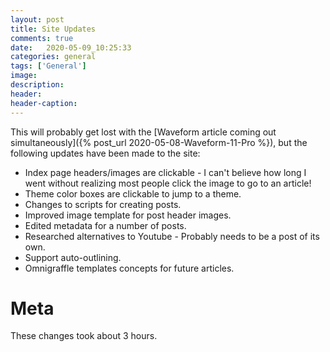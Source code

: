 ```yaml
---
layout: post
title: Site Updates
comments: true
date:   2020-05-09_10:25:33 
categories: general
tags: ['General']
image:
description:
header:
header-caption:
---
```


This will probably get lost with the [Waveform article coming out simultaneously]({% post_url 2020-05-08-Waveform-11-Pro %}), but the following updates have been made to the site:

* Index page headers/images are clickable - I can't believe how long I went without realizing most people click the image to go to an article!
* Theme color boxes are clickable to jump to a theme.
* Changes to scripts for creating posts.
* Improved image template for post header images.
* Edited metadata for a number of posts.
* Researched alternatives to Youtube - Probably needs to be a post of its own.
* Support auto-outlining.
* Omnigraffle templates concepts for future articles.


<!--more-->

# Meta

These changes took about 3 hours.






